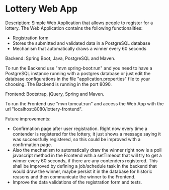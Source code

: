 # Lottery Web App

Description: Simple Web Application that allows people to register for a lottery. The Web Application contains the following functionalities:
* Registration form
* Stores the submitted and validated data in a PostgreSQL database
* Mechanism that automatically draws a winner every 60 seconds

Backend: Spring Boot, Java, PostgreSQL and Maven.

To run the Backend use "mvn spring-boot:run" and you need to have a PostgreSQL instance running with a postgres database or just edit the database configurations in the file "application.properties" file to your choosing. The Backend is running in the port 8090.

Frontend: Bootstrap, jQuery, Spring and Maven.

To run the Frontend use "mvn tomcat:run" and access the Web App with the url "localhost:8080/lottery-frontend".

Future improvements:
* Confirmation page after user registration. Right now every time a contender is registered for the lottery, it just shows a message saying it was successfully registered, so this could be improved with a confirmation page.
* Also the mechanism to automatically draw the winner right now is a poll javascript method in the Frontend with a setTImeout that will try to get a winner every 60 seconds, if there are any contenders registered. This shall be improved by defining a job/schedule task in the backend that would draw the winner, maybe persist it in the database for historic reasons and then communicate the winner to the Frontend.
* Improve the data validations of the registration form and tests.